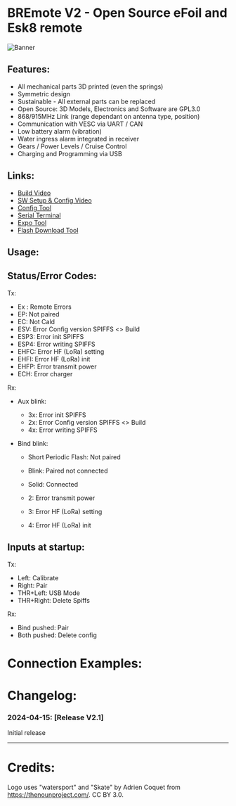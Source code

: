 # BREmote V2 - Open Source eFoil and Esk8 remote 
![Banner](https://github.com/Luddi96/BREmote-V2/blob/main/img/banner.png)

## Features:
* All mechanical parts 3D printed (even the springs)
* Symmetric design
* Sustainable - All external parts can be replaced
* Open Source: 3D Models, Electronics and Software are GPL3.0
* 868/915MHz Link (range dependant on antenna type, position)
* Communication with VESC via UART / CAN
* Low battery alarm (vibration)
* Water ingress alarm integrated in receiver
* Gears / Power Levels / Cruise Control
* Charging and Programming via USB

## Links:
* [Build Video](https://youtu.be/Fw4YdQWvs6I)
* [SW Setup & Config Video]()
* [Config Tool](https://lbre.de/BREmote/struct.html)
* [Serial Terminal](https://lbre.de/BREmote/sertest.html)
* [Expo Tool](https://lbre.de/BREmote/expo.html)
* [Flash Download Tool](https://dl.espressif.com/public/flash_download_tool.zip)


## Usage:


## Status/Error Codes:
Tx:
* Ex : Remote Errors
* EP: Not paired
* EC: Not Cald
* ESV: Error Config version SPIFFS <> Build
* ESP3: Error init SPIFFS
* ESP4: Error writing SPIFFS
* EHFC: Error HF (LoRa) setting
* EHFI: Error HF (LoRa) init
* EHFP: Error transmit power
* ECH: Error charger

Rx:
* Aux blink:
	* 3x: Error init SPIFFS
	* 2x: Error Config version SPIFFS <> Build
	* 4x: Error writing SPIFFS

* Bind blink:
	* Short Periodic Flash: Not paired
	* Blink: Paired not connected
	* Solid: Connected
	
	* 2: Error transmit power
	* 3: Error HF (LoRa) setting
	* 4: Error HF (LoRa) init

## Inputs at startup:
Tx:
* Left: Calibrate
* Right: Pair
* THR+Left: USB Mode
* THR+Right: Delete Spiffs

Rx:
* Bind pushed: Pair
* Both pushed: Delete config


# Connection Examples:



# Changelog:
### 2024-04-15: [Release V2.1]
Initial release


---
# Credits:
Logo uses "watersport" and "Skate" by Adrien Coquet from https://thenounproject.com/. CC BY 3.0.